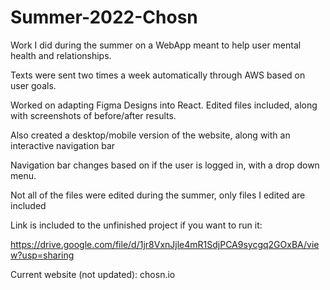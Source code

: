 # Summer-2022-Chosn

Work I did during the summer on a WebApp meant to help user mental health and relationships. 

Texts were sent two times a week automatically through AWS based on user goals.

Worked on adapting Figma Designs into React. Edited files included, along with screenshots of before/after results.

Also created a desktop/mobile version of the website, along with an interactive navigation bar

Navigation bar changes based on if the user is logged in, with a drop down menu.

Not all of the files were edited during the summer, only files I edited are included

Link is included to the unfinished project if you want to run it:

https://drive.google.com/file/d/1jr8VxnJjle4mR1SdjPCA9sycgq2GOxBA/view?usp=sharing



Current website (not updated): chosn.io

